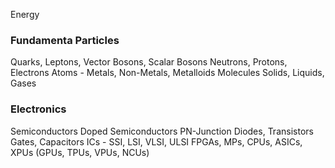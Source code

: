 Energy
### Fundamenta Particles
Quarks, Leptons, Vector Bosons, Scalar Bosons
Neutrons, Protons, Electrons
Atoms - Metals, Non-Metals, Metalloids
Molecules
Solids, Liquids, Gases

### Electronics
Semiconductors
Doped Semiconductors
PN-Junction
Diodes, Transistors
Gates, Capacitors
ICs - SSI, LSI, VLSI, ULSI
FPGAs, MPs, CPUs, ASICs, XPUs (GPUs, TPUs, VPUs, NCUs)